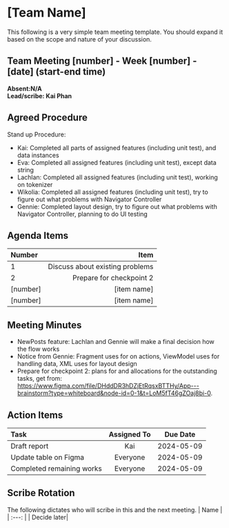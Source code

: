 # [Team Name]
This following is a very simple team meeting template. You should expand it based on the scope and nature of your discussion.

## Team Meeting [number] - Week [number] - [date] (start-end time)
**Absent:N/A**
<br>
**Lead/scribe: Kai Phan**

## Agreed Procedure
Stand up Procedure:
- Kai: Completed all parts of assigned features (including unit test), and data instances
- Eva: Completed all assigned features (including unit test), except data string
- Lachlan: Completed all assigned features (including unit test), working on tokenizer
- Wikolia: Completed all assigned features (including unit test), try to figure out what problems with Navigator Controller
- Gennie: Completed layout design, try to figure out what problems with Navigator Controller, planning to do UI testing 


## Agenda Items
| Number   |                            Item |
|:---------|--------------------------------:|
| 1        | Discuss about existing problems |
| 2        |        Prepare for checkpoint 2 |
| [number] |                     [item name] |
| [number] |                     [item name] |

## Meeting Minutes
- NewPosts feature: Lachlan and Gennie will make a final decision how the flow works
- Notice from Gennie: Fragment uses for on actions, ViewModel uses for handling data, XML uses for layout design
- Prepare for checkpoint 2:  plans for and allocations for the outstanding tasks, get from: https://www.figma.com/file/DHddDR3hDZjEtRqsxBTTHy/App---brainstorm?type=whiteboard&node-id=0-1&t=LoM5fT46gZOaj8bi-0.


## Action Items
| Task                      | Assigned To |  Due Date  |
|:--------------------------|:-----------:|:----------:|
| Draft report              |     Kai     | 2024-05-09 |
| Update table on Figma     |  Everyone   | 2024-05-09 |
| Completed remaining works |  Everyone   | 2024-05-09 |



## Scribe Rotation
The following dictates who will scribe in this and the next meeting.
| Name |
| :---: |
| Decide later|